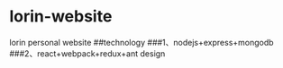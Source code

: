 # lorin-website
lorin personal website
##technology
###1、nodejs+express+mongodb
###2、react+webpack+redux+ant design
